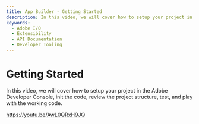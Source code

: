 ```yaml
---
title: App Builder - Getting Started
description: In this video, we will cover how to setup your project in the Adobe Developer Console, init the code, review the project structure, test, and play with the working code.  
keywords:
  - Adobe I/O
  - Extensibility
  - API Documentation
  - Developer Tooling  
---
```


# Getting Started

In this video, we will cover how to setup your project in the Adobe Developer Console, init the code, review the project structure, test, and play with the working code.

<Media slots="video"/>

<https://youtu.be/AwL0QRxH9JQ>
